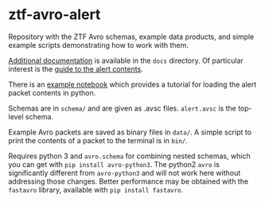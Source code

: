ztf-avro-alert
=================

Repository with the ZTF Avro schemas, example data products, and simple example scripts demonstrating how to work with them. 

[Additional documentation](https://zwickytransientfacility.github.io/ztf-avro-alert/) is available in the `docs` directory.  Of particular interest is the [guide to the alert contents](https://zwickytransientfacility.github.io/ztf-avro-alert/schema.html).

There is an [example notebook](https://github.com/ZwickyTransientFacility/ztf-avro-alert/blob/master/notebooks/Working_with_avro_files.ipynb) which provides a tutorial for loading the alert packet contents in python.

Schemas are in `schema/` and are given as .avsc files.  `alert.avsc` is the top-level schema.

Example Avro packets are saved as binary files in `data/`.  A simple script to print the contents of a packet to the terminal is in `bin/`.

Requires python 3 and `avro.schema` for combining nested schemas, which you can get with `pip install avro-python3`. The python2 `avro` is significantly different from `avro-python3` and will not work here without addressing those changes.
Better performance may be obtained with the `fastavro` library, available with `pip install fastavro`.
